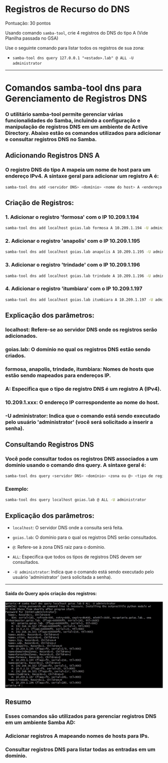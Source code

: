 # Registros de Recurso do DNS

Pontuação: 30 pontos
 
Usando comando `samba-tool`, crie 4 registros do DNS do tipo A (Vide Planilha passada no GSA)


Use o seguinte comando para listar todos os registros de sua zona:

- `samba-tool dns query 127.0.0.1 "<estado>.lab" @ ALL -U administrator`
--- 
# Comandos samba-tool dns para Gerenciamento de Registros DNS

### O utilitário samba-tool permite gerenciar várias funcionalidades do Samba, incluindo a configuração e manipulação de registros DNS em um ambiente de Active Directory. Abaixo estão os comandos utilizados para adicionar e consultar registros DNS no Samba.

## Adicionando Registros DNS A

### O registro DNS do tipo A mapeia um nome de host para um endereço IPv4. A sintaxe geral para adicionar um registro A é:

```bash
samba-tool dns add <servidor DNS> <domínio> <nome do host> A <endereço IPv4> -U <usuário>
```

## Criação de Registros:

### 1. Adicionar o registro 'formosa' com o IP 10.209.1.194
```bash
samba-tool dns add localhost goias.lab formosa A 10.209.1.194 -U administrator
```

### 2. Adicionar o registro 'anapolis' com o IP 10.209.1.195
```bash
samba-tool dns add localhost goias.lab anapolis A 10.209.1.195 -U administrator
```

### 3. Adicionar o registro 'trindade' com o IP 10.209.1.196
```bash
samba-tool dns add localhost goias.lab trindade A 10.209.1.196 -U administrator
```

### 4. Adicionar o registro 'itumbiara' com o IP 10.209.1.197
```bash
samba-tool dns add localhost goias.lab itumbiara A 10.209.1.197 -U administrator
```


## Explicação dos parâmetros:

### localhost: Refere-se ao servidor DNS onde os registros serão adicionados.

### goias.lab: O domínio no qual os registros DNS estão sendo criados.

### formosa, anapolis, trindade, itumbiara: Nomes de hosts que estão sendo mapeados para endereços IP.

### A: Especifica que o tipo de registro DNS é um registro A (IPv4).

### 10.209.1.xxx: O endereço IP correspondente ao nome do host.

### -U administrator: Indica que o comando está sendo executado pelo usuário 'administrator' (você será solicitado a inserir a senha).


## Consultando Registros DNS

### Você pode consultar todos os registros DNS associados a um domínio usando o comando dns query. A sintaxe geral é:
```bash
samba-tool dns query <servidor DNS> <domínio> <zona ou @> <tipo de registro> -U <usuário>
```

### Exemplo:
```bash
samba-tool dns query localhost goias.lab @ ALL -U administrator
```

## Explicação dos parâmetros:

- `localhost`: O servidor DNS onde a consulta será feita.

- `goias.lab`: O domínio para o qual os registros DNS serão consultados.

- `@`: Refere-se à zona DNS raiz para o domínio.

- `ALL`: Especifica que todos os tipos de registros DNS devem ser consultados.

- `-U administrator`: Indica que o comando está sendo executado pelo usuário 'administrator' (será solicitada a senha).  

---
#### Saída do Query após criação dos registros:
![](query.jpeg)


## Resumo

### Esses comandos são utilizados para gerenciar registros DNS em um ambiente Samba AD:

### Adicionar registros A mapeando nomes de hosts para IPs.

### Consultar registros DNS para listar todas as entradas em um domínio.

